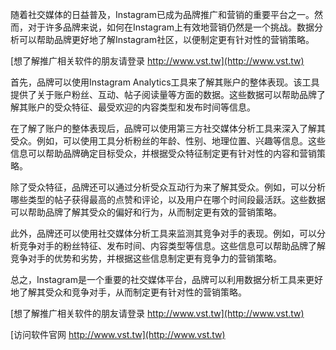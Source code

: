 随着社交媒体的日益普及，Instagram已成为品牌推广和营销的重要平台之一。然而，对于许多品牌来说，如何在Instagram上有效地营销仍然是一个挑战。数据分析可以帮助品牌更好地了解Instagram社区，以便制定更有针对性的营销策略。

[想了解推广相关软件的朋友请登录 http://www.vst.tw](http://www.vst.tw)

首先，品牌可以使用Instagram Analytics工具来了解其账户的整体表现。该工具提供了关于账户粉丝、互动、帖子阅读量等方面的数据。这些数据可以帮助品牌了解其账户的受众特征、最受欢迎的内容类型和发布时间等信息。

在了解了账户的整体表现后，品牌可以使用第三方社交媒体分析工具来深入了解其受众。例如，可以使用工具分析粉丝的年龄、性别、地理位置、兴趣等信息。这些信息可以帮助品牌确定目标受众，并根据受众特征制定更有针对性的内容和营销策略。

除了受众特征，品牌还可以通过分析受众互动行为来了解其受众。例如，可以分析哪些类型的帖子获得最高的点赞和评论，以及用户在哪个时间段最活跃。这些数据可以帮助品牌了解其受众的偏好和行为，从而制定更有效的营销策略。

此外，品牌还可以使用社交媒体分析工具来监测其竞争对手的表现。例如，可以分析竞争对手的粉丝特征、发布时间、内容类型等信息。这些信息可以帮助品牌了解竞争对手的优势和劣势，并根据这些信息制定更有竞争力的营销策略。

总之，Instagram是一个重要的社交媒体平台，品牌可以利用数据分析工具来更好地了解其受众和竞争对手，从而制定更有针对性的营销策略。

[想了解推广相关软件的朋友请登录 http://www.vst.tw](http://www.vst.tw)


[访问软件官网 http://www.vst.tw](http://www.vst.tw)
